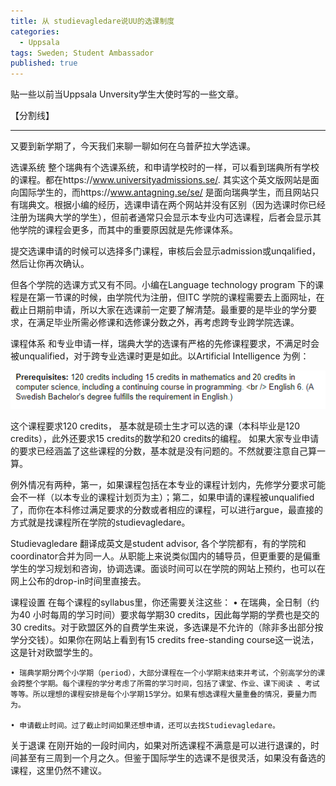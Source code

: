 ```yaml
---
title: 从 studievagledare说UU的选课制度
categories:
  - Uppsala
tags: Sweden; Student Ambassador
published: true
---
```


贴一些以前当Uppsala Unversity学生大使时写的一些文章。

【分割线】

------------------------------------------------
又要到新学期了，今天我们来聊一聊如何在乌普萨拉大学选课。

选课系统
整个瑞典有个选课系统，和申请学校时的一样，可以看到瑞典所有学校的课程。都在https://www.universityadmissions.se/. 其实这个英文版网站是面向国际学生的，而https://www.antagning.se/se/ 是面向瑞典学生，而且网站只有瑞典文。根据小编的经历，选课申请在两个网站并没有区别（因为选课时你已经注册为瑞典大学的学生），但前者通常只会显示本专业内可选课程，后者会显示其他学院的课程会更多，而其中的重要原因就是先修课体系。

提交选课申请的时候可以选择多门课程，审核后会显示admission或unqalified，然后让你再次确认。

但各个学院的选课方式又有不同。小编在Language technology program 下的课程是在第一节课的时候，由学院代为注册，但ITC 学院的课程需要去上面网址，在截止日期前申请，所以大家在选课前一定要了解清楚。最重要的是毕业的学分要求，在满足毕业所需必修课和选修课分数之外，再考虑跨专业跨学院选课。


课程体系
和专业申请一样，瑞典大学的选课有严格的先修课程要求，不满足时会被unqualified，对于跨专业选课时更是如此。以Artificial Intelligence 为例：

![prerequisites](../images/prerequisites.png)

这个课程要求120 credits， 基本就是硕士生才可以选的课（本科毕业是120 credits），此外还要求15 credits的数学和20 credits的编程。 如果大家专业申请的要求已经涵盖了这些课程的分数，基本就是没有问题的。不然就要注意自己算一算。

例外情况有两种，第一，如果课程包括在本专业的课程计划内，先修学分要求可能会不一样（以本专业的课程计划页为主）；第二，如果申请的课程被unqualified了，而你在本科修过满足要求的分数或者相应的课程，可以进行argue，最直接的方式就是找课程所在学院的studievagledare。

Studievagledare 翻译成英文是student advisor, 各个学院都有，有的学院和coordinator合并为同一人。从职能上来说类似国内的辅导员，但更重要的是偏重学生的学习规划和咨询，协调选课。面谈时间可以在学院的网站上预约，也可以在网上公布的drop-in时间里直接去。

课程设置
在每个课程的syllabus里，你还需要关注这些：
	• 在瑞典，全日制（约为40 小时每周的学习时间）要求每学期30 credits，因此每学期的学费也是交的30 credits。对于欧盟区外的自费学生来说，多选课是不允许的（除非多出部分按学分交钱）。如果你在网站上看到有15 credits free-standing course这一说法，这是针对欧盟学生的。
	
	• 瑞典学期分两个小学期（period），大部分课程在一个小学期末结束并考试，个别高学分的课会跨整个学期。每个课程的学分考虑了所需的学习时间，包括了课堂、作业、课下阅读 、考试等等。所以理想的课程安排是每个小学期15学分。如果有想选课程大量重叠的情况，要量力而为。
	
	• 申请截止时间。过了截止时间如果还想申请，还可以去找Studievagledare。


关于退课
在刚开始的一段时间内，如果对所选课程不满意是可以进行退课的，时间甚至有三周到一个月之久。但鉴于国际学生的选课不是很灵活，如果没有备选的课程，这里仍然不建议。
	
	

